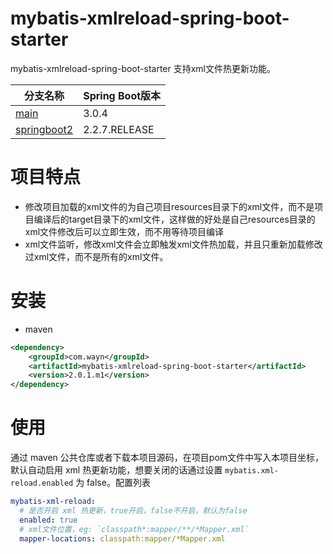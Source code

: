 # mybatis-xmlreload-spring-boot-starter
mybatis-xmlreload-spring-boot-starter 支持xml文件热更新功能。

| 分支名称                                                                                             | Spring Boot版本 |
|--------------------------------------------------------------------------------------------------|---------------|
| [main](https://github.com/wayn111/mybatis-xmlreload-spring-boot-starter)                         | 3.0.4         |
| [springboot2](https://github.com/wayn111/mybatis-xmlreload-spring-boot-starter/tree/springboot2) | 2.2.7.RELEASE 

# 项目特点
- 修改项目加载的xml文件的为自己项目resources目录下的xml文件，而不是项目编译后的target目录下的xml文件，这样做的好处是自己resources目录的xml文件修改后可以立即生效，而不用等待项目编译
- xml文件监听，修改xml文件会立即触发xml文件热加载，并且只重新加载修改过xml文件，而不是所有的xml文件。

# 安装
- maven
```xml
<dependency>
    <groupId>com.wayn</groupId>
    <artifactId>mybatis-xmlreload-spring-boot-starter</artifactId>
    <version>2.0.1.m1</version>
</dependency>
```

# 使用
通过 maven 公共仓库或者下载本项目源码，在项目pom文件中写入本项目坐标，默认自动启用 xml 热更新功能，想要关闭的话通过设置 `mybatis.xml-reload.enabled`
为 false。配置列表
```yml
mybatis-xml-reload:
  # 是否开启 xml 热更新，true开启，false不开启，默认为false
  enabled: true 
  # xml文件位置，eg: `classpath*:mapper/**/*Mapper.xml`
  mapper-locations: classpath:mapper/*Mapper.xml
```
